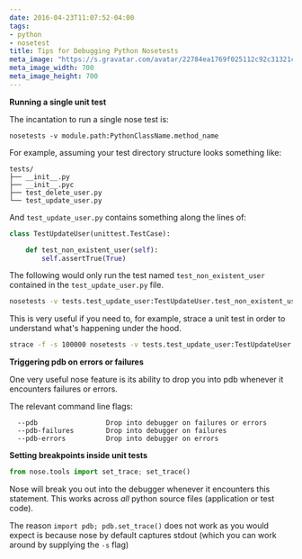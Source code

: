 ```yaml
---
date: 2016-04-23T11:07:52-04:00
tags:
- python
- nosetest
title: Tips for Debugging Python Nosetests
meta_image: "https://s.gravatar.com/avatar/22784ea1769f025112c92c31321c6bf1?s=700"
meta_image_width: 700
meta_image_height: 700
---
```


**Running a single unit test**

The incantation to run a single nose test is:

``` text
nosetests -v module.path:PythonClassName.method_name
```

For example, assuming your test directory structure looks something like:

``` text
tests/
├── __init__.py
├── __init__.pyc
├── test_delete_user.py
└── test_update_user.py
```

And `test_update_user.py` contains something along the lines of:

``` python
class TestUpdateUser(unittest.TestCase):

    def test_non_existent_user(self):
        self.assertTrue(True)
```

The following would only run the test named `test_non_existent_user` contained
in the `test_update_user.py` file.

``` bash
nosetests -v tests.test_update_user:TestUpdateUser.test_non_existent_user
```

This is very useful if you need to, for example, strace a unit test in order to
understand what's happening under the hood.

``` bash
strace -f -s 100000 nosetests -v tests.test_update_user:TestUpdateUser.test_non_existent_user
```

**Triggering pdb on errors or failures**

One very useful nose feature is its ability to drop you into pdb whenever it
encounters failures or errors.

The relevant command line flags:
``` text
  --pdb                 Drop into debugger on failures or errors
  --pdb-failures        Drop into debugger on failures
  --pdb-errors          Drop into debugger on errors
```

**Setting breakpoints inside unit tests**

``` python
from nose.tools import set_trace; set_trace()
```

Nose will break you out into the debugger whenever it encounters this
statement. This works across _all_ python source files (application or test
code).

The reason `import pdb; pdb.set_trace()` does not work as you would expect is
because nose by default captures stdout (which you can work around by supplying
the `-s` flag)
